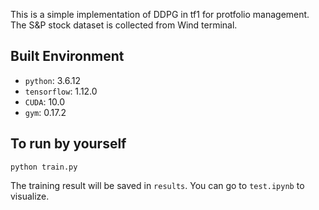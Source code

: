 This is a simple implementation of DDPG in tf1 for protfolio management.
The S&P stock dataset is collected from Wind terminal.

## Built Environment
* `python`: 3.6.12
* `tensorflow`: 1.12.0
* `CUDA`: 10.0
* `gym`: 0.17.2

## To run by yourself
```
python train.py 
```

The training result will be saved in `results`. 
You can go to `test.ipynb` to visualize.
